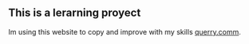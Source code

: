 ## This is a lerarning proyect 

Im using this website to copy and improve with my skills [querry.comm](https://www.querry.com/).